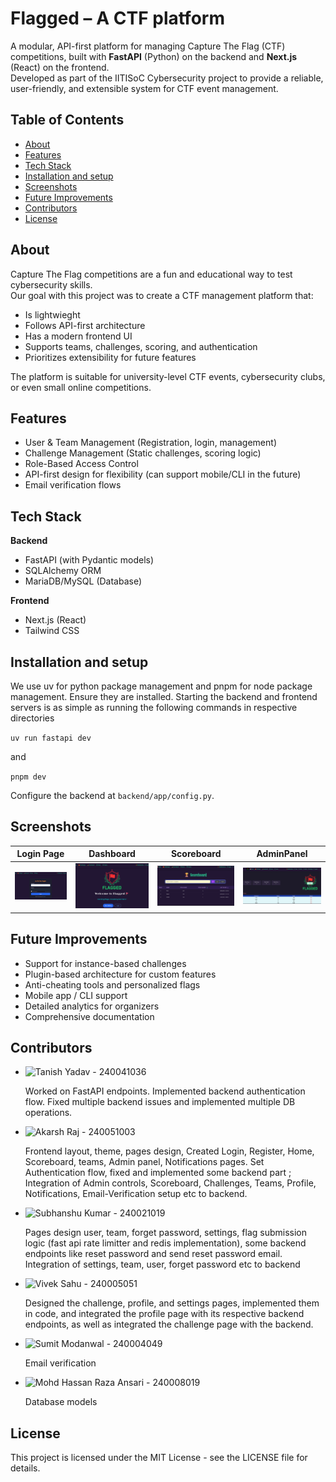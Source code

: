 # Flagged – A CTF platform

A modular, API-first platform for managing Capture The Flag (CTF) competitions, built with **FastAPI** (Python) on the backend and **Next.js** (React) on the frontend.  
Developed as part of the IITISoC Cybersecurity project to provide a reliable, user-friendly, and extensible system for CTF event management.


## Table of Contents
- [About](#about)
- [Features](#features)
- [Tech Stack](#tech-stack)
- [Installation and setup](#installation-and-setup)
- [Screenshots](#screenshots)
- [Future Improvements](#future-improvements)
- [Contributors](#contributors)
- [License](#license)


## About <a name="about"></a>

Capture The Flag competitions are a fun and educational way to test cybersecurity skills.  
Our goal with this project was to create a CTF management platform that:
- Is lightwieght
- Follows API-first architecture
- Has a modern frontend UI
- Supports teams, challenges, scoring, and authentication
- Prioritizes extensibility for future features

The platform is suitable for university-level CTF events, cybersecurity clubs, or even small online competitions.


## Features <a name="features"></a>

- User & Team Management (Registration, login, management)
- Challenge Management (Static challenges, scoring logic)
- Role-Based Access Control
- API-first design for flexibility (can support mobile/CLI in the future)
- Email verification flows


## Tech Stack <a name="tech-stack"></a>

**Backend**
- FastAPI (with Pydantic models)
- SQLAlchemy ORM
- MariaDB/MySQL (Database)

**Frontend**
- Next.js (React)
- Tailwind CSS


## Installation and setup <a name="installation-and-setup"></a>

We use uv for python package management and pnpm for node package management. Ensure they are installed. Starting the backend and frontend servers is as simple as running the following commands in respective directories

`uv run fastapi dev`

and

`pnpm dev`

Configure the backend at `backend/app/config.py`.


## Screenshots <a name="screenshots"></a>

| Login Page | Dashboard | Scoreboard | AdminPanel |
|------------|-----------|------------|------------|
| ![Login](gallery/Login.png) | ![Dashboard](gallery/dashboard.png) | ![Scoreboard](gallery/scoreboard.png) | ![AdminPanel](gallery/AdminPanel.png) |


## Future Improvements <a name="future-improvements"></a>

- Support for instance-based challenges
- Plugin-based architecture for custom features
- Anti-cheating tools and personalized flags
- Mobile app / CLI support
- Detailed analytics for organizers
- Comprehensive documentation


## Contributors <a name="contributors"></a>

- ![Tanish Yadav](https://github.com/tanpsi) - 240041036
  
  Worked on FastAPI endpoints. Implemented backend authentication flow. Fixed multiple backend issues and implemented multiple DB operations.
- ![Akarsh Raj](https://github.com/Akarsh-1A1) - 240051003

  Frontend layout, theme, pages design, Created Login, Register, Home, Scoreboard, teams, Admin panel, Notifications pages. Set  Authentication flow, fixed and implemented some backend part ; Integration of Admin controls, Scoreboard, Challenges, Teams, Profile, Notifications, Email-Verification setup etc to backend.
- ![Subhanshu Kumar](https://github.com/Subhansh-1-u) - 240021019

  Pages design user, team, forget password, settings, flag submission logic (fast api rate limitter and redis implementation), some backend endpoints like reset password and send reset password email. Integration of settings, team, user, forget password etc to backend

- ![Vivek Sahu](https://github.com/viveksahu15) - 240005051

  Designed the challenge, profile, and settings pages, implemented them in code, and integrated the profile page with its respective backend endpoints, as well as integrated the challenge page with the backend.

- ![Sumit Modanwal](https://github.com/sumitmodanwal962) - 240004049

  Email verification
- ![Mohd Hassan Raza Ansari](https://github.com/hr5116) - 240008019

  Database models


## License <a name="license"></a>

This project is licensed under the MIT License - see the LICENSE file for details.
